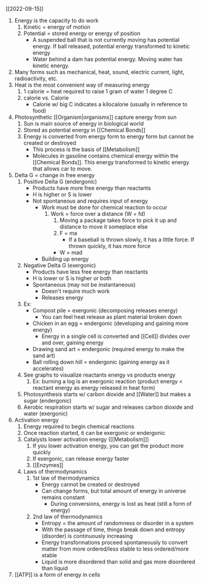 [[2022-09-15]]

1. Energy is the capacity to do work
	1. Kinetic = energy of motion
	2. Potential = stored energy or energy of position
		- A suspended ball that is not currently moving has potential energy. If ball released, potential energy transformed to kinetic energy
		- Water behind a dam has potential energy. Moving water has kinetic energy.
2. Many forms such as mechanical, heat, sound, electric current, light, radioactivity, etc.
3. Heat is the most convenient way of measuring energy
	1. 1 calorie = heat required to raise 1 gram of water 1 degree C
	2. calorie vs. Calorie
		- Calorie w/ big C indicates a kilocalorie (usually in reference to food)
4. Photosynthetic [[Organism|organisms]] capture energy from sun
	1. Sun is main source of energy in biological world
	2. Stored as potential energy in [[Chemical Bonds]]
	3. Energy is converted from energy form to energy form but cannot be created or destroyed
		- This process is the basis of [[Metabolism]]
		- Molecules in gasoline contains chemical energy within the [[Chemical Bonds]]. This energy transformed to kinetic energy that allows car to move.
5. Delta G = change in free energy
	1. Positive Delta G (endergonic)
		- Products have more free energy than reactants 
		- H is higher or S is lower
		- Not spontaneous and requires input of energy
			- Work must be done for chemical reaction to occur
				1. Work = force over a distance (W = fd)
					1. Moving a package takes force to pick it up and distance to move it someplace else
					2. F = ma
						- If a baseball is thrown slowly, it has a little force. If thrown quickly, it has more force
					- W = mad
			- Building up energy
	2. Negative Delta G (exergonic)
		- Products have less free energy than reactants
		- H is lower or S is higher or both
		- Spontaneous (may not be instantaneous)
			- Doesn't require much work
			- Releases energy
	3. Ex: 
		- Compost pile = exergonic (decomposing releases energy)
			- You can feel heat release as plant material broken down
		- Chicken in an egg = endergonic (developing and gaining more energy)
			- Energy in a single cell is converted and [[Cell]] divides over and over, gaining energy
		- Drawing sand art = endergonic (required energy to make the sand art)
		- Ball rolling down hill = endergonic (gaining energy as it accelerates)
	4. See graphs to visualize reactants energy vs products energy
		1. Ex: burning a log is an exergonic reaction (product energy < reactant energy as energy released in heat form)
	5. Photosynthesis starts w/ carbon dioxide and [[Water]] but makes a sugar (endergonic)
	6. Aerobic respiration starts w/ sugar and releases carbon dioxide and water (exergonic)
6. Activation energy
	1. Energy required to begin chemical reactions
	2. Once reaction started, it can be exergonic or endergonic
	3. Catalysts lower activation energy ([[Metabolism]])
		1. If you lower activation energy, you can get the product more quickly
		2. If exergonic, can release energy faster
		3. [[Enzymes]]
	7. Laws of thermodynamics
		1. 1st law of thermodynamics
			- Energy cannot be created or destroyed
			- Can change forms, but total amount of energy in universe remains constant
				- During conversions, energy is lost as heat (still a form of energy)
		2. 2nd law of thermodynamics
			- Entropy = the amount of randomness or disorder in a system
			- With the passage of time, things break down and entropy (disorder) is continuously increasing
			- Energy transformations proceed spontaneously to convert matter from more ordered/less stable to less ordered/more stable
			- Liquid is more disordered than solid and gas more disordered than liquid
7. [[ATP]] is a form of energy in cells